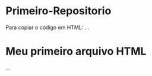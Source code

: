 # Primeiro-Repositorio

Para copiar o código em HTML:
...
<html>
  <h1> Meu primeiro arquivo HTML</H1>
</html>
...
